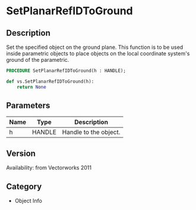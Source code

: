 # SetPlanarRefIDToGround

## Description
Set the specified object on the ground plane. This function is to be used inside parametric objects to place objects on the local coordinate system's ground of the parametric.

```pascal
PROCEDURE SetPlanarRefIDToGround(h : HANDLE);
```

```python
def vs.SetPlanarRefIDToGround(h):
    return None
```

## Parameters
|Name|Type|Description|
|---|---|---|
|h|HANDLE|Handle to the object.|

## Version
Availability: from Vectorworks 2011

## Category
* Object Info

